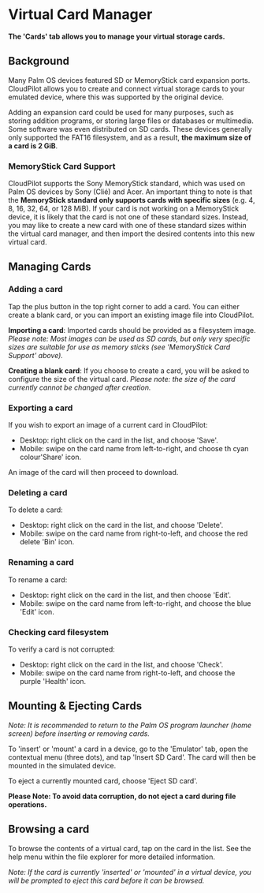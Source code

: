# Virtual Card Manager

**The 'Cards' tab allows you to manage your virtual storage cards.**


## Background
 Many Palm OS devices featured SD or MemoryStick card expansion ports.  CloudPilot allows you to create and connect virtual storage cards to your emulated device, where this was supported by the original device.
 
 Adding an expansion card could be used for many purposes, such as storing addition programs, or storing large files or databases or multimedia. Some software was even distributed on SD cards. These devices generally only supported the FAT16 filesystem, and as a result, **the maximum size of a card is 2 GiB**.

### MemoryStick Card Support
CloudPilot supports the Sony MemoryStick standard, which was used on Palm OS devices by Sony (Clié) and Acer. An important thing to note is that the **MemoryStick standard only supports cards with specific sizes** (e.g. 4, 8, 16, 32, 64, or 128 MiB). If your card is not working on a MemoryStick device, it is likely that the card is not one of these standard sizes. Instead, you may like to create a new card with one of these standard sizes within the virtual card manager, and then import the desired contents into this new virtual card.

## Managing Cards
### Adding a card
 Tap the plus button in the top right corner to add a card. You can either create a blank card, or you can import an existing image file into CloudPilot.
 
 **Importing a card**: Imported cards should be provided as a filesystem image. *Please note: Most images can be used as SD cards, but only very specific sizes are suitable for use as memory sticks (see 'MemoryStick Card Support' above).*
 
 **Creating a blank card**: If you choose to create a card, you will be asked to configure the size of the virtual card. *Please note: the size of the card currently cannot be changed after creation.*

### Exporting a card
If you wish to export an image of a current card in CloudPilot:

* Desktop: right click on the card in the list, and choose 'Save'. 
* Mobile: swipe on the card name from left-to-right, and choose th cyan colour'Share' icon.

An image of the card will then proceed to download.

### Deleting a card
To delete a card:

* Desktop: right click on the card in the list, and choose 'Delete'.
* Mobile: swipe on the card name from right-to-left, and choose the red delete 'Bin' icon.

### Renaming a card
To rename a card:
* Desktop: right click on the card in the list, and then choose 'Edit'.
* Mobile: swipe on the card name from left-to-right, and choose the blue 'Edit' icon.

### Checking card filesystem
To verify a card is not corrupted:

* Desktop: right click on the card in the list, and choose 'Check'.
* Mobile: swipe on the card name from right-to-left, and choose the purple 'Health' icon.

## Mounting & Ejecting Cards
*Note: It is recommended to return to the Palm OS program launcher (home screen) before inserting or removing cards.*

To 'insert' or 'mount' a card in a device, go to the 'Emulator' tab, open the contextual menu (three dots), and tap 'Insert SD Card'. The card will then be mounted in the simulated device. 

To eject a currently mounted card, choose 'Eject SD card'. 

**Please Note: To avoid data corruption, do not eject a card during file operations.**

## Browsing a card
To browse the contents of a virtual card, tap on the card in the list. See the help menu within the file explorer for more detailed information. 

*Note: If the card is currently 'inserted' or 'mounted' in a virtual device, you will be prompted to eject this card before it can be browsed.*

